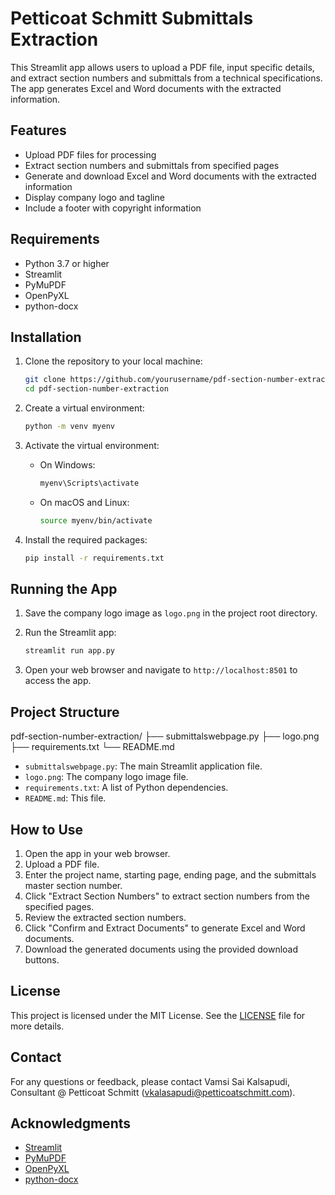 # Petticoat Schmitt Submittals Extraction

This Streamlit app allows users to upload a PDF file, input specific details, and extract section numbers and submittals from a technical specifications. The app generates Excel and Word documents with the extracted information.

## Features

- Upload PDF files for processing
- Extract section numbers and submittals from specified pages
- Generate and download Excel and Word documents with the extracted information
- Display company logo and tagline
- Include a footer with copyright information

## Requirements

- Python 3.7 or higher
- Streamlit
- PyMuPDF
- OpenPyXL
- python-docx

## Installation

1. Clone the repository to your local machine:

    ```sh
    git clone https://github.com/yourusername/pdf-section-number-extraction.git
    cd pdf-section-number-extraction
    ```

2. Create a virtual environment:

    ```sh
    python -m venv myenv
    ```

3. Activate the virtual environment:

    - On Windows:

        ```sh
        myenv\Scripts\activate
        ```

    - On macOS and Linux:

        ```sh
        source myenv/bin/activate
        ```

4. Install the required packages:

    ```sh
    pip install -r requirements.txt
    ```

## Running the App

1. Save the company logo image as `logo.png` in the project root directory.

2. Run the Streamlit app:

    ```sh
    streamlit run app.py
    ```

3. Open your web browser and navigate to `http://localhost:8501` to access the app.

## Project Structure

pdf-section-number-extraction/
├── submittalswebpage.py
├── logo.png
├── requirements.txt
└── README.md

- `submittalswebpage.py`: The main Streamlit application file.
- `logo.png`: The company logo image file.
- `requirements.txt`: A list of Python dependencies.
- `README.md`: This file.

## How to Use

1. Open the app in your web browser.
2. Upload a PDF file.
3. Enter the project name, starting page, ending page, and the submittals master section number.
4. Click "Extract Section Numbers" to extract section numbers from the specified pages.
5. Review the extracted section numbers.
6. Click "Confirm and Extract Documents" to generate Excel and Word documents.
7. Download the generated documents using the provided download buttons.

## License

This project is licensed under the MIT License. See the [LICENSE](LICENSE) file for more details.

## Contact

For any questions or feedback, please contact Vamsi Sai Kalsapudi, Consultant @ Petticoat Schmitt (vkalasapudi@petticoatschmitt.com).

## Acknowledgments

- [Streamlit](https://www.streamlit.io/)
- [PyMuPDF](https://pymupdf.readthedocs.io/)
- [OpenPyXL](https://openpyxl.readthedocs.io/)
- [python-docx](https://python-docx.readthedocs.io/)


